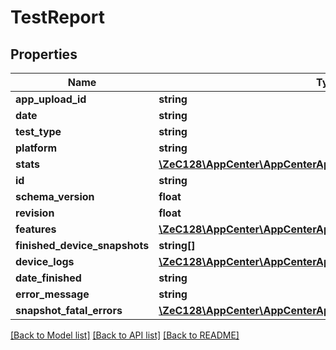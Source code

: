 # TestReport

## Properties
Name | Type | Description | Notes
------------ | ------------- | ------------- | -------------
**app_upload_id** | **string** |  | 
**date** | **string** |  | 
**test_type** | **string** |  | 
**platform** | **string** |  | 
**stats** | [**\ZeC128\AppCenter\AppCenterApi\TestReportStats**](TestReportStats.md) |  | 
**id** | **string** |  | 
**schema_version** | **float** |  | 
**revision** | **float** |  | 
**features** | [**\ZeC128\AppCenter\AppCenterApi\TestReportFeatures[]**](TestReportFeatures.md) |  | 
**finished_device_snapshots** | **string[]** |  | 
**device_logs** | [**\ZeC128\AppCenter\AppCenterApi\TestReportDeviceLogs[]**](TestReportDeviceLogs.md) |  | 
**date_finished** | **string** |  | 
**error_message** | **string** |  | [optional] 
**snapshot_fatal_errors** | [**\ZeC128\AppCenter\AppCenterApi\TestReportSnapshotFatalErrors[]**](TestReportSnapshotFatalErrors.md) |  | [optional] 

[[Back to Model list]](../README.md#documentation-for-models) [[Back to API list]](../README.md#documentation-for-api-endpoints) [[Back to README]](../README.md)


